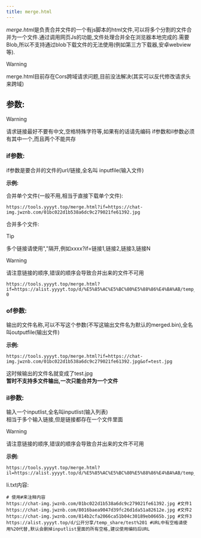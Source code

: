 ```yaml
---
title: merge.html
---
```


*merge.html*是负责合并文件的一个有js脚本的html文件,可以将多个分割的文件合并为一个文件.通过调用网页Js的功能,文件处理合并全在浏览器本地完成的.需要Blob,所以不支持通过blob下载文件的无法使用(例如第三方下载器,安卓webview等).  

> [!warning]
> merge.html目前存在Cors跨域请求问题,目前没法解决(其实可以反代修改请求头来跨域)

## 参数:  

> [!warning]
> 请求链接最好不要有中文,空格特殊字符等,如果有的话请先编码
> if参数和il参数必须有其中一个,而且两个不能共存

### if参数:  

if参数是要合并的文件的url/链接,全名叫 inputfile(输入文件)  

**示例:**  

合并单个文件(一般不用,相当于直接下载单个文件):  

```
https://tools.yyyyt.top/merge.html?if=https://chat-img.jwznb.com/01bc022d1b538a6dc9c279021fe61392.jpg
```

合并多个文件:  

> [!tip]
> 多个链接请使用","隔开,例如xxxx?if=链接1,链接2,链接3,链接N

> [!warning]
> 请注意链接的顺序,错误的顺序会导致合并出来的文件不可用

```
https://tools.yyyyt.top/merge.html?if=https://alist.yyyyt.top/d/%E5%85%AC%E5%BC%80%E5%88%86%E4%BA%AB/temp_share/il.txt,https://alist.yyyyt.top/d/%E5%85%AC%E5%BC%80%E5%88%86%E4%BA%AB/temp_share/SteamSetup.exe-0
```
### of参数:  

输出的文件名称,可以不写这个参数(不写这输出文件名为默认的merged.bin),全名叫outputfile(输出文件)  

**示例:**  

```
https://tools.yyyyt.top/merge.html?if=https://chat-img.jwznb.com/01bc022d1b538a6dc9c279021fe61392.jpg&of=test.jpg
```

这时候输出的文件名就变成了test.jpg  
**暂时不支持多文件输出,一次只能合并为一个文件**  

### il参数:  

输入一个inputlist,全名叫inputlist(输入列表)  
相当于多个输入链接,但是链接都存在一个文件里面  

> [!warning]
> 请注意链接的顺序,错误的顺序会导致合并出来的文件不可用

**示例:**  

```
https://tools.yyyyt.top/merge.html?il=https://alist.yyyyt.top/d/%E5%85%AC%E5%BC%80%E5%88%86%E4%BA%AB/temp_share/il.txt&of=steam.exe
```

li.txt内容:

```
# 使用#来注释内容
https://chat-img.jwznb.com/01bc022d1b538a6dc9c279021fe61392.jpg #文件1
https://chat-img.jwznb.com/8016baea9047d39fc26d1da51a82612e.jpg #文件2
https://chat-img.jwznb.com/814b2cfa2066ca51b04c30189eb0665b.jpg #文件3
https://alist.yyyyt.top/d/公开分享/temp_share/test%201 #URL中有空格请使用%20代替,默认会删掉inputlist里面的所有空格,建议使用编码后URL
```